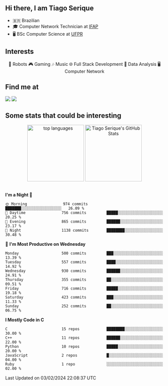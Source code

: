 
<h2> Hi there, I am Tiago Serique</h2>

<div>
	<ul>
		<li>🇧🇷 Brazilian</li>
		<li>🎓 Computer Network Technician at <a href="https://www.ifap.edu.br/">IFAP</a></li>
		<li>🖥️ BSc Computer Science at <a href="https://www.ufpr.br/portalufpr/">UFPR</a></li>
	</ul>
</div>


<h2>Interests</h2>

<div align="center">
	🤖 Robots 🎮 Gaming 🎶 Music 🌐 Full Stack Development 🎲 Data Analysis 🖥️ Computer Network
</div>

<h2>Find me at</h2>

<div>
	<a href="https://www.linkedin.com/in/tiago-serique"><img src="https://img.shields.io/badge/LinkedIn-0077B5?style=for-the-badge&logo=linkedin&logoColor=white"></a>
	<a href="https://www.instagram.com/tiago.serique/"><img src="https://img.shields.io/badge/Instagram-E4405F?style=for-the-badge&logo=instagram&logoColor=white"></a>
</div>

<h2>Some stats that could be interesting</h2>

<div align="center">
	<img height="180em" src="https://tiagoserique.vercel.app/api/top-langs/?layout=compact&theme=tokyonight&username=tiagoserique&langs_count=10&hide=makefile&exclude_repo=vim-mods" alt="top languages">
	<img height="180em" src="https://tiagoserique.vercel.app/api?username=tiagoserique&count_private=true&show_icons=true&theme=tokyonight&include_all_commits=true" alt="Tiago Serique's GitHub Stats">
</div> 

<br>

<!--START_SECTION:waka-->
**I'm a Night 🦉** 

```text
🌞 Morning                974 commits         ███████░░░░░░░░░░░░░░░░░░   26.09 % 
🌆 Daytime                756 commits         █████░░░░░░░░░░░░░░░░░░░░   20.25 % 
🌃 Evening                865 commits         ██████░░░░░░░░░░░░░░░░░░░   23.17 % 
🌙 Night                  1138 commits        ████████░░░░░░░░░░░░░░░░░   30.48 % 
```
📅 **I'm Most Productive on Wednesday** 

```text
Monday                   500 commits         ███░░░░░░░░░░░░░░░░░░░░░░   13.39 % 
Tuesday                  557 commits         ████░░░░░░░░░░░░░░░░░░░░░   14.92 % 
Wednesday                930 commits         ██████░░░░░░░░░░░░░░░░░░░   24.91 % 
Thursday                 355 commits         ██░░░░░░░░░░░░░░░░░░░░░░░   09.51 % 
Friday                   716 commits         █████░░░░░░░░░░░░░░░░░░░░   19.18 % 
Saturday                 423 commits         ███░░░░░░░░░░░░░░░░░░░░░░   11.33 % 
Sunday                   252 commits         ██░░░░░░░░░░░░░░░░░░░░░░░   06.75 % 
```


**I Mostly Code in C** 

```text
C                        15 repos            ████████░░░░░░░░░░░░░░░░░   30.00 % 
C++                      11 repos            ██████░░░░░░░░░░░░░░░░░░░   22.00 % 
Python                   10 repos            █████░░░░░░░░░░░░░░░░░░░░   20.00 % 
JavaScript               2 repos             █░░░░░░░░░░░░░░░░░░░░░░░░   04.00 % 
Ruby                     1 repo              ░░░░░░░░░░░░░░░░░░░░░░░░░   02.00 % 
```




 Last Updated on 03/02/2024 22:08:37 UTC
<!--END_SECTION:waka-->
